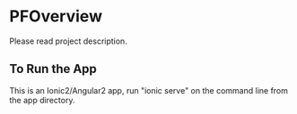 # PFOverview
Please read project description.

## To Run the App
This is an Ionic2/Angular2 app, run "ionic serve" on the command line
from the app directory.
